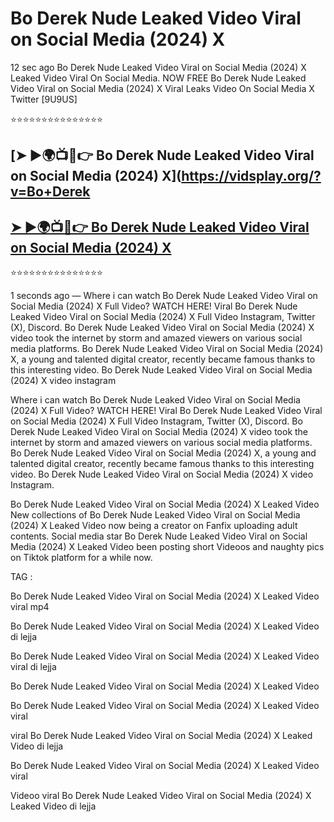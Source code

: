 ﻿# Bo Derek Nude Leaked Video Viral on Social Media (2024) X



12 sec ago Bo Derek Nude Leaked Video Viral on Social Media (2024) X Leaked Video Viral On Social Media. NOW FREE Bo Derek Nude Leaked Video Viral on Social Media (2024) X Viral Leaks Video On Social Media X Twitter [9U9US]

⭐⭐⭐⭐⭐⭐⭐⭐⭐⭐⭐⭐⭐⭐⭐

## [➤ ►🌍📺📱👉 Bo Derek Nude Leaked Video Viral on Social Media (2024) X](https://vidsplay.org/?v=Bo+Derek

## [➤ ►🌍📺📱👉 Bo Derek Nude Leaked Video Viral on Social Media (2024) X](https://vidsplay.org/?v=Bo+Derek)


⭐⭐⭐⭐⭐⭐⭐⭐⭐⭐⭐⭐⭐⭐⭐



1 seconds ago — Where i can watch Bo Derek Nude Leaked Video Viral on Social Media (2024) X Full Video? WATCH HERE! Viral Bo Derek Nude Leaked Video Viral on Social Media (2024) X Full Video Instagram, Twitter (X), Discord. Bo Derek Nude Leaked Video Viral on Social Media (2024) X video took the internet by storm and amazed viewers on various social media platforms. Bo Derek Nude Leaked Video Viral on Social Media (2024) X, a young and talented digital creator, recently became famous thanks to this interesting video. Bo Derek Nude Leaked Video Viral on Social Media (2024) X video instagram

Where i can watch Bo Derek Nude Leaked Video Viral on Social Media (2024) X Full Video? WATCH HERE! Viral Bo Derek Nude Leaked Video Viral on Social Media (2024) X Full Video Instagram, Twitter (X), Discord. Bo Derek Nude Leaked Video Viral on Social Media (2024) X video took the internet by storm and amazed viewers on various social media platforms. Bo Derek Nude Leaked Video Viral on Social Media (2024) X, a young and talented digital creator, recently became famous thanks to this interesting video. Bo Derek Nude Leaked Video Viral on Social Media (2024) X video Instagram.

Bo Derek Nude Leaked Video Viral on Social Media (2024) X Leaked Video New collections of Bo Derek Nude Leaked Video Viral on Social Media (2024) X Leaked Video now being a creator on Fanfix uploading adult contents. Social media star Bo Derek Nude Leaked Video Viral on Social Media (2024) X Leaked Video been posting short Videoos and naughty pics on Tiktok platform for a while now.

TAG :

 

Bo Derek Nude Leaked Video Viral on Social Media (2024) X Leaked Video viral mp4

 

Bo Derek Nude Leaked Video Viral on Social Media (2024) X Leaked Video di lejja

 

Bo Derek Nude Leaked Video Viral on Social Media (2024) X Leaked Video viral di lejja

 

Bo Derek Nude Leaked Video Viral on Social Media (2024) X Leaked Video

 

Bo Derek Nude Leaked Video Viral on Social Media (2024) X Leaked Video viral

 

viral Bo Derek Nude Leaked Video Viral on Social Media (2024) X Leaked Video di lejja

 

Bo Derek Nude Leaked Video Viral on Social Media (2024) X Leaked Video viral

 

Videoo viral Bo Derek Nude Leaked Video Viral on Social Media (2024) X Leaked Video di lejja